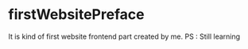 # firstWebsitePreface
It is kind of first website frontend part created by me. PS : Still learning 
